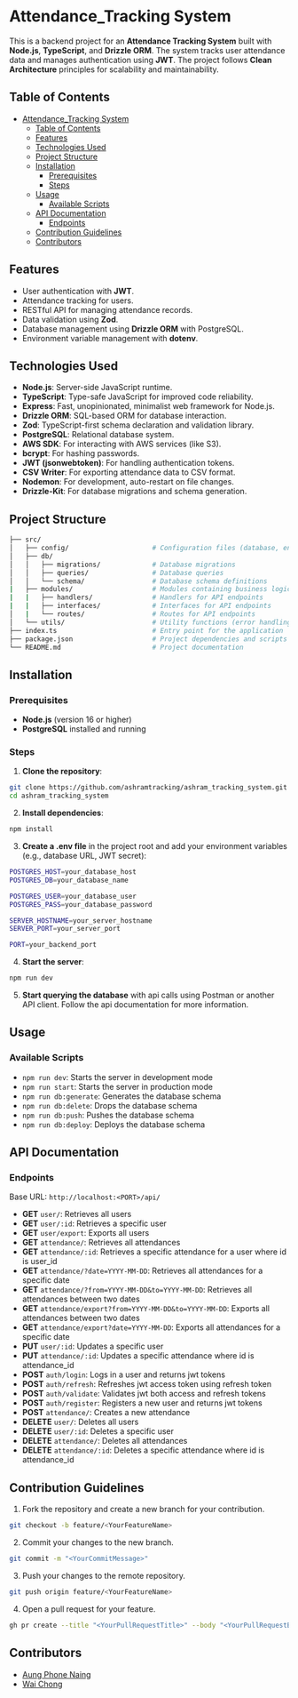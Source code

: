 # Attendance_Tracking System

This is a backend project for an **Attendance Tracking System** built with **Node.js**, **TypeScript**, and **Drizzle ORM**. The system tracks user attendance data and manages authentication using **JWT**. The project follows **Clean Architecture** principles for scalability and maintainability.

## Table of Contents
- [Attendance\_Tracking System](#attendance_tracking-system)
  - [Table of Contents](#table-of-contents)
  - [Features](#features)
  - [Technologies Used](#technologies-used)
  - [Project Structure](#project-structure)
  - [Installation](#installation)
    - [Prerequisites](#prerequisites)
    - [Steps](#steps)
  - [Usage](#usage)
    - [Available Scripts](#available-scripts)
  - [API Documentation](#api-documentation)
    - [Endpoints](#endpoints)
  - [Contribution Guidelines](#contribution-guidelines)
  - [Contributors](#contributors)

## Features
- User authentication with **JWT**.
- Attendance tracking for users.
- RESTful API for managing attendance records.
- Data validation using **Zod**.
- Database management using **Drizzle ORM** with PostgreSQL.
- Environment variable management with **dotenv**.

## Technologies Used
- **Node.js**: Server-side JavaScript runtime.
- **TypeScript**: Type-safe JavaScript for improved code reliability.
- **Express**: Fast, unopinionated, minimalist web framework for Node.js.
- **Drizzle ORM**: SQL-based ORM for database interaction.
- **Zod**: TypeScript-first schema declaration and validation library.
- **PostgreSQL**: Relational database system.
- **AWS SDK**: For interacting with AWS services (like S3).
- **bcrypt**: For hashing passwords.
- **JWT (jsonwebtoken)**: For handling authentication tokens.
- **CSV Writer**: For exporting attendance data to CSV format.
- **Nodemon**: For development, auto-restart on file changes.
- **Drizzle-Kit**: For database migrations and schema generation.

## Project Structure
```bash
├── src/
│   ├── config/                     # Configuration files (database, environment)
│   ├── db/
│   │   ├── migrations/             # Database migrations
│   │   ├── queries/                # Database queries
│   │   └── schema/                 # Database schema definitions
|   ├── modules/                    # Modules containing business logic
|   |   ├── handlers/               # Handlers for API endpoints
|   |   ├── interfaces/             # Interfaces for API endpoints
│   |   └── routes/                 # Routes for API endpoints
│   └── utils/                      # Utility functions (error handling, logging, router wrappers)
├── index.ts                        # Entry point for the application
├── package.json                    # Project dependencies and scripts
└── README.md                       # Project documentation
```

## Installation 
### Prerequisites 
* **Node.js** (version 16 or higher) 
* **PostgreSQL** installed and running 
### Steps 
1. **Clone the repository**:
```bash
git clone https://github.com/ashramtracking/ashram_tracking_system.git
cd ashram_tracking_system
```
2. **Install dependencies**:
```bash
npm install
```
3. **Create a .env file** in the project root and add your environment variables (e.g., database URL, JWT secret):
```bash
POSTGRES_HOST=your_database_host
POSTGRES_DB=your_database_name

POSTGRES_USER=your_database_user
POSTGRES_PASS=your_database_password

SERVER_HOSTNAME=your_server_hostname
SERVER_PORT=your_server_port

PORT=your_backend_port
```
4. **Start the server**:
```bash
npm run dev
```
5. **Start querying the database** with api calls using Postman or another API client. Follow the api documentation for more information.

## Usage
### Available Scripts
* `npm run dev`: Starts the server in development mode
* `npm run start`: Starts the server in production mode
* `npm run db:generate`: Generates the database schema
* `npm run db:delete`: Drops the database schema
* `npm run db:push`: Pushes the database schema
* `npm run db:deploy`: Deploys the database schema

## API Documentation
### Endpoints
Base URL: `http://localhost:<PORT>/api/`
* **GET** `user/`: Retrieves all users
* **GET** `user/:id`: Retrieves a specific user
* **GET** `user/export`: Exports all users
* **GET** `attendance/`: Retrieves all attendances
* **GET** `attendance/:id`: Retrieves a specific attendance for a user where id is user_id
* **GET** `attendance/?date=YYYY-MM-DD`: Retrieves all attendances for a specific date
* **GET** `attendance/?from=YYYY-MM-DD&to=YYYY-MM-DD`: Retrieves all attendances between two dates
* **GET** `attendance/export?from=YYYY-MM-DD&to=YYYY-MM-DD`: Exports all attendances between two dates
* **GET** `attendance/export?date=YYYY-MM-DD`: Exports all attendances for a specific date
* **PUT** `user/:id`: Updates a specific user
* **PUT** `attendance/:id`: Updates a specific attendance where id is attendance_id
* **POST** `auth/login`: Logs in a user and returns jwt tokens 
* **POST** `auth/refresh`: Refreshes jwt access token using refresh token
* **POST** `auth/validate`: Validates jwt both access and refresh tokens
* **POST** `auth/register`: Registers a new user and returns jwt tokens 
* **POST** `attendance/`: Creates a new attendance
* **DELETE** `user/`: Deletes all users
* **DELETE** `user/:id`: Deletes a specific user
* **DELETE** `attendance/`: Deletes all attendances
* **DELETE** `attendance/:id`: Deletes a specific attendance where id is attendance_id

## Contribution Guidelines
1. Fork the repository and create a new branch for your contribution.
```bash
git checkout -b feature/<YourFeatureName>
```
2. Commit your changes to the new branch.
```bash
git commit -m "<YourCommitMessage>"
```
3. Push your changes to the remote repository.
```bash
git push origin feature/<YourFeatureName>
```
4. Open a pull request for your feature.
```bash
gh pr create --title "<YourPullRequestTitle>" --body "<YourPullRequestBody>"
```

## Contributors
- [Aung Phone Naing](https://github.com/Aung-Phone-Naing)
- [Wai Chong](https://github.com/Whysochong)

